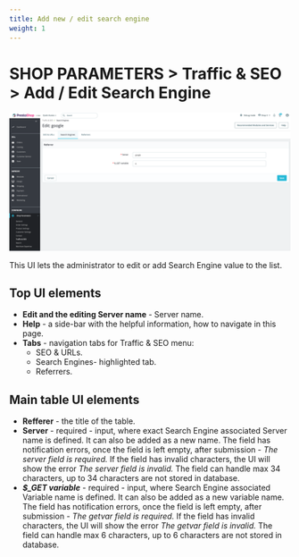 ```yaml
---
title: Add new / edit search engine
weight: 1
---
```

# SHOP PARAMETERS > Traffic & SEO > Add / Edit Search Engine

![Add or Edit Search Engine](static/img/traffic-and-seo-add-edit-search-engine.png)

This UI lets the administrator to edit or add Search Engine value to the list.

## Top UI elements

- **Edit and the editing Server name** - Server name.
- **Help** - a side-bar with the helpful information, how to navigate in this page.
- **Tabs** - navigation tabs for Traffic & SEO menu:
  - SEO & URLs.
  - Search Engines- highlighted tab.
  - Referrers.

## Main table UI elements

- **Refferer** - the title of the table.
- **Server** - required - input, where exact Search Engine associated Server name is defined. It can also be added as a new name. The field has notification errors, once the field is left empty, after submission - _The server field is required._ If the field has invalid characters, the UI will show the error _The server field is invalid._ The field can handle max 34 characters, up to 34 characters are not stored in database.
- ***$_GET variable*** - required - input, where Search Engine associated Variable name is defined. It can also be added as a new variable name. The field has notification errors, once the field is left empty, after submission - _The getvar field is required._ If the field has invalid characters, the UI will show the error _The getvar field is invalid._ The field can handle max 6 characters, up to 6 characters are not stored in database.
